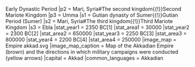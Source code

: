 Early Dynastic Period |p2 = Mari, Syria#The second kingdom{{!}}Second Mariote Kingdom |p3 = Umma |s1 = Gutian dynasty of Sumer{{!}}Gutian Period (Sumer) |s2 = Mari, Syria#The third kingdom{{!}}Third Mariote Kingdom |s3 = Ebla |stat_year1 = 2350 BC[1] |stat_area1 = 30000 |stat_year2 = 2300 BC[2] |stat_area2 = 650000 |stat_year3 = 2250 BC[3] |stat_area3 = 800000 |stat_year4 = 2200 BC[4] |stat_area4 = 250000 |image_map = Empire akkad.svg |image_map_caption = Map of the Akkadian Empire (brown) and the directions in which military campaigns were conducted (yellow arrows) |capital = Akkad |common_languages = Akkadian

